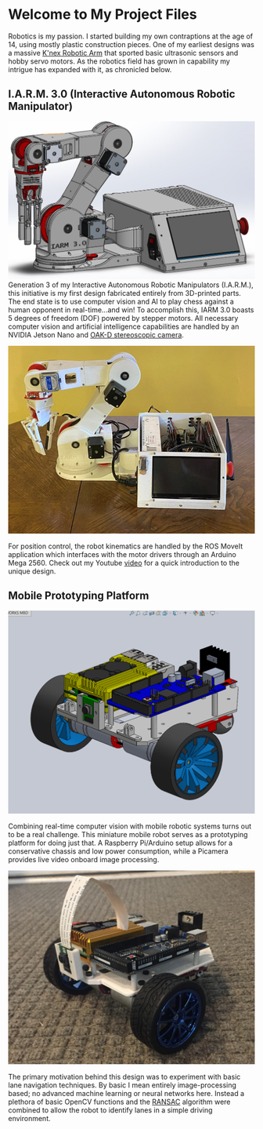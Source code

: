 # Welcome to My Project Files

Robotics is my passion. I started building my own contraptions at the age of 14, using mostly plastic construction pieces. One of my earliest designs was a massive [K'nex Robotic Arm](https://www.youtube.com/watch?v=M24NSTdlk6I) that sported basic ultrasonic sensors and hobby servo motors. As the robotics field has grown in capability my intrigue has expanded with it, as chronicled below. 

## I.A.R.M. 3.0 (Interactive Autonomous Robotic Manipulator)

![IARM 3 CAD](./assets/complete_chassis.JPG)
Generation 3 of my Interactive Autonomous Robotic Manipulators (I.A.R.M.), this initiative is my first design fabricated entirely from 3D-printed parts. The end state is to use computer vision and AI to play chess against a human opponent in real-time...and win! To accomplish this, IARM 3.0 boasts 5 degrees of freedom (DOF) powered by stepper motors. All necessary computer vision and artificial intelligence capabilities are handled by an NVIDIA Jetson Nano and [OAK-D stereoscopic camera](https://store.opencv.ai/products/oak-d). 

![IARM 3 ASSEMBLED](./assets/IARM3_assembled_lidless.PNG)

For position control, the robot kinematics are handled by the ROS MoveIt application which interfaces with the motor drivers through an Arduino Mega 2560. Check out my Youtube [video](https://youtu.be/PcROnV9fZaA) for a quick introduction to the unique design.

## Mobile Prototyping Platform

![Mini dorito CAD](./assets/Mini_dorito_CAD.PNG)

Combining real-time computer vision with mobile robotic systems turns out to be a real challenge. This miniature mobile robot serves as a prototyping platform for doing just that. A Raspberry Pi/Arduino setup allows for a conservative chassis and low power consumption, while a Picamera provides live video onboard image processing. 

![Mini dorito assembled](./assets/Mini_dorito_assembled.JPG)

The primary motivation behind this design was to experiment with basic lane navigation techniques. By basic I mean entirely image-processing based; no advanced machine learning or neural networks here. Instead a plethora of basic OpenCV functions and the [RANSAC](https://hands-on.cloud/using-the-random-sample-consensus-ransac-algorithm-in-python/) algorithm were combined to allow the robot to identify lanes in a simple driving environment.
